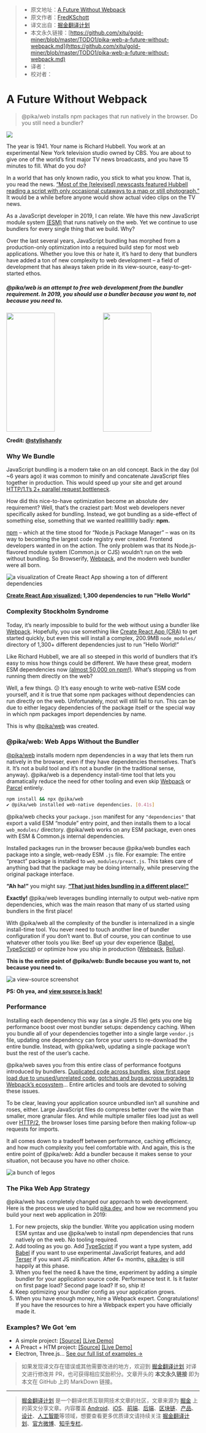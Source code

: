 > * 原文地址：[A Future Without Webpack](https://www.pika.dev/blog/pika-web-a-future-without-webpack/)
> * 原文作者：[FredKSchott](https://twitter.com/FredKSchott)
> * 译文出自：[掘金翻译计划](https://github.com/xitu/gold-miner)
> * 本文永久链接：[https://github.com/xitu/gold-miner/blob/master/TODO1/pika-web-a-future-without-webpack.md](https://github.com/xitu/gold-miner/blob/master/TODO1/pika-web-a-future-without-webpack.md)
> * 译者：
> * 校对者：

# A Future Without Webpack

> @pika/web installs npm packages that run natively in the browser. Do you still need a bundler?

![](https://www.pika.dev/static/img/bundling-cover.jpg)

The year is 1941. Your name is Richard Hubbell. You work at an experimental New York television studio owned by CBS. You are about to give one of the world’s first major TV news broadcasts, and you have 15 minutes to fill. What do you do?

In a world that has only known radio, you stick to what you know. That is, you read the news. [“Most of the \[televised\] newscasts featured Hubbell reading a script with only occasional cutaways to a map or still photograph.”](https://books.google.com/books?id=yWrEDQAAQBAJ&lpg=PA132&ots=WBn6zP9HAW&dq=newscasts%20featured%20Hubbell%20reading%20a%20script%20with%20only%20occasional%20cutaways&pg=PA132#v=onepage&q=newscasts%20featured%20Hubbell%20reading%20a%20script%20with%20only%20occasional%20cutaways&f=false) It would be a while before anyone would show actual video clips on the TV news.

As a JavaScript developer in 2019, I can relate. We have this new JavaScript module system [(ESM)](https://flaviocopes.com/es-modules/) that runs natively on the web. Yet we continue to use bundlers for every single thing that we build. Why?

Over the last several years, JavaScript bundling has morphed from a production-only optimization into a required build step for most web applications. Whether you love this or hate it, it’s hard to deny that bundlers have added a ton of new complexity to web development – a field of development that has always taken pride in its view-source, easy-to-get-started ethos.

##### @pika/web is an attempt to free web development from the bundler requirement. In 2019, you should use a bundler because you want to, not because you need to.

<img height="310" width="50%" src="https://www.pika.dev/static/img/bundling-webpack-graph.jpeg"/><img height="310" width="50%" src="https://www.pika.dev/static/img/bundling-crazy-charlie.jpeg"/>

**Credit: [@stylishandy](https://twitter.com/stylishandy/status/1105049564237754373)**

### Why We Bundle

JavaScript bundling is a modern take on an old concept. Back in the day (lol ~6 years ago) it was common to minify and concatenate JavaScript files together in production. This would speed up your site and get around [HTTP/1.1’s 2+ parallel request bottleneck](https://stackoverflow.com/a/985704).

How did this nice-to-have optimization become an absolute dev requirement? Well, that’s the craziest part: Most web developers never specifically asked for bundling. Instead, we got bundling as a side-effect of something else, something that we wanted realllllllly badly: **npm.**

[npm](https://npmjs.com) – which at the time stood for “Node.js Package Manager” – was on its way to becoming the largest code registry ever created. Frontend developers wanted in on the action. The only problem was that its Node.js-flavored module system (Common.js or CJS) wouldn’t run on the web without bundling. So Browserify, [Webpack](https://webpack.js.org), and the modern web bundler were all born.

![a visualization of Create React App showing a ton of different dependencies](https://www.pika.dev/static/img/bundling-cra-graph-2.jpg)

**[Create React App visualized:](https://npm.anvaka.com/#/view/2d/react-scripts) 1,300 dependencies to run "Hello World"**

### Complexity Stockholm Syndrome

Today, it’s nearly impossible to build for the web without using a bundler like [Webpack](https://webpack.js.org). Hopefully, you use something like [Create React App (CRA)](https://facebook.github.io/create-react-app/) to get started quickly, but even this will install a complex, 200.9MB `node_modules/` directory of 1,300+ different dependencies just to run ”Hello World!”

Like Richard Hubbell, we are all so steeped in this world of bundlers that it’s easy to miss how things could be different. We have these great, modern ESM dependencies now [(almost 50,000 on npm!)](https://www.pika.dev/about/stats). What’s stopping us from running them directly on the web?

Well, a few things. 😕 It’s easy enough to write web-native ESM code yourself, and it is true that some npm packages without dependencies can run directly on the web. Unfortunately, most will still fail to run. This can be due to either legacy dependencies of the package itself or the special way in which npm packages import dependencies by name.

This is why [@pika/web](https://github.com/pikapkg/web) was created.

### @pika/web: Web Apps Without the Bundler

[@pika/web](https://github.com/pikapkg/web) installs modern npm dependencies in a way that lets them run natively in the browser, even if they have dependencies themselves. That’s it. It’s not a build tool and it’s not a bundler (in the traditional sense, anyway). @pika/web is a dependency install-time tool that lets you dramatically reduce the need for other tooling and even skip [Webpack](https://webpack.js.org) or [Parcel](https://parceljs.org/) entirely.

```bash
npm install && npx @pika/web
✔ @pika/web installed web-native dependencies. [0.41s]
```

@pika/web checks your `package.json` manifest for any `"dependencies"` that export a valid ESM “module” entry point, and then installs them to a local `web_modules/` directory. @pika/web works on any ESM package, even ones with ESM & Common.js internal dependencies.

Installed packages run in the browser because @pika/web bundles each package into a single, web-ready ESM `.js` file. For example: The entire “preact” package is installed to `web_modules/preact.js`. This takes care of anything bad that the package may be doing internally, while preserving the original package interface.

**“Ah ha!”** you might say. **[“That just hides bundling in a different place!”](https://twitter.com/TheLarkInn/status/1102462419366891522)**

**Exactly!** @pika/web leverages bundling internally to output web-native npm dependencies, which was the main reason that many of us started using bundlers in the first place!

With @pika/web all the complexity of the bundler is internalized in a single install-time tool. You never need to touch another line of bundler configuration if you don’t want to. But of course, you can continue to use whatever other tools you like: Beef up your dev experience ([Babel](https://babeljs.io/), [TypeScript](https://www.typescriptlang.org)) or optimize how you ship in production ([Webpack](https://webpack.js.org), [Rollup](https://rollupjs.org/)).

**This is the entire point of @pika/web: Bundle because you want to, not because you need to.**

![a view-source screenshot](https://www.pika.dev/static/img/bundling-view-source.png)

**PS: Oh yea, and [view source is back!](https://www.pika.dev/js/PackageList.js)**

### Performance

Installing each dependency this way (as a single JS file) gets you one big performance boost over most bundler setups: dependency caching. When you bundle all of your dependencies together into a single large `vendor.js` file, updating one dependency can force your users to re-download the entire bundle. Instead, with @pika/web, updating a single package won’t bust the rest of the user’s cache.

@pika/web saves you from this entire class of performance footguns introduced by bundlers. [Duplicated code across bundles](https://formidable.com/blog/2018/finding-webpack-duplicates-with-inspectpack-plugin/), [slow first page load due to unused/unrelated code](https://medium.com/webpack/better-tree-shaking-with-deep-scope-analysis-a0b788c0ce77), [gotchas and bugs across upgrades to Webpack’s ecosystem](https://medium.com/@allanbaptista/the-problem-with-webpack-8a025268a761)… Entire articles and tools are devoted to solving these issues.

To be clear, leaving your application source unbundled isn’t all sunshine and roses, either. Large JavaScript files do compress better over the wire than smaller, more granular files. And while multiple smaller files load just as well over [HTTP/2](https://developers.google.com/web/fundamentals/performance/http2/#request_and_response_multiplexing), the browser loses time parsing before then making follow-up requests for imports.

It all comes down to a tradeoff between performance, caching efficiency, and how much complexity you feel comfortable with. And again, this is the entire point of @pika/web: Add a bundler because it makes sense to your situation, not because you have no other choice.

![a bunch of legos](https://www.pika.dev/static/img/bundling-legos.jpg)

### The Pika Web App Strategy

@pika/web has completely changed our approach to web development. Here is the process we used to build [pika.dev](https://www.pika.dev/), and how we recommend you build your next web application in 2019:

1. For new projects, skip the bundler. Write you application using modern ESM syntax and use @pika/web to install npm dependencies that runs natively on the web. No tooling required.
2. Add tooling as you go. Add [TypeScript](https://www.typescriptlang.org) if you want a type system, add [Babel](https://babeljs.io/) if you want to use experimental JavaScript features, and add [Terser](https://github.com/terser-js/terser) if you want JS minification. After 6+ months, [pika.dev](https://www.pika.dev/) is still happily at this phase.
3. When you feel the need & have the time, experiment by adding a simple bundler for your application source code. Performance test it. Is it faster on first page load? Second page load? If so, ship it!
4. Keep optimizing your bundler config as your application grows.
5. When you have enough money, hire a Webpack expert. Congratulations! If you have the resources to hire a Webpack expert you have officially made it.

### Examples? We Got ‘em

* A simple project: [\[Source\]](https://glitch.com/edit/#!/pika-web-example-simple) [\[Live Demo\]](https://pika-web-example-simple.glitch.me/)
* A Preact + HTM project: [\[Source\]](https://glitch.com/edit/#!/pika-web-example-preact-htm) [\[Live Demo\]](https://pika-web-example-preact-htm.glitch.me)
* Electron, Three.js… [See our full list of examples →](https://github.com/pikapkg/web/blob/master/EXAMPLES.md)

> 如果发现译文存在错误或其他需要改进的地方，欢迎到 [掘金翻译计划](https://github.com/xitu/gold-miner) 对译文进行修改并 PR，也可获得相应奖励积分。文章开头的 **本文永久链接** 即为本文在 GitHub 上的 MarkDown 链接。

---

> [掘金翻译计划](https://github.com/xitu/gold-miner) 是一个翻译优质互联网技术文章的社区，文章来源为 [掘金](https://juejin.im) 上的英文分享文章。内容覆盖 [Android](https://github.com/xitu/gold-miner#android)、[iOS](https://github.com/xitu/gold-miner#ios)、[前端](https://github.com/xitu/gold-miner#前端)、[后端](https://github.com/xitu/gold-miner#后端)、[区块链](https://github.com/xitu/gold-miner#区块链)、[产品](https://github.com/xitu/gold-miner#产品)、[设计](https://github.com/xitu/gold-miner#设计)、[人工智能](https://github.com/xitu/gold-miner#人工智能)等领域，想要查看更多优质译文请持续关注 [掘金翻译计划](https://github.com/xitu/gold-miner)、[官方微博](http://weibo.com/juejinfanyi)、[知乎专栏](https://zhuanlan.zhihu.com/juejinfanyi)。
